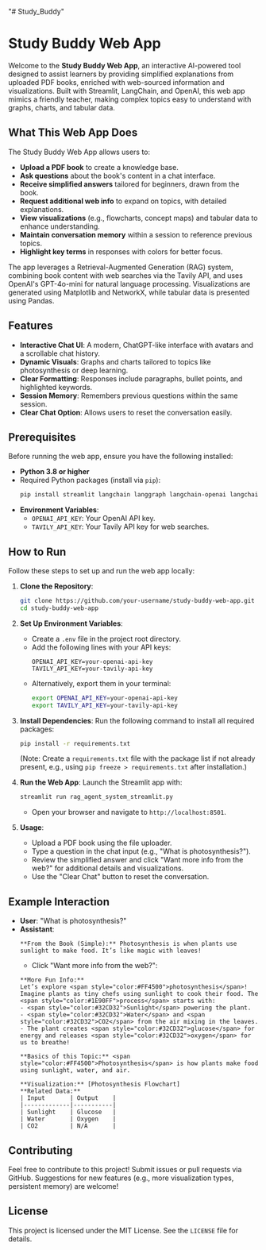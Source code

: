 "# Study_Buddy" 


# Study Buddy Web App

Welcome to the **Study Buddy Web App**, an interactive AI-powered tool designed to assist learners by providing simplified explanations from uploaded PDF books, enriched with web-sourced information and visualizations. Built with Streamlit, LangChain, and OpenAI, this web app mimics a friendly teacher, making complex topics easy to understand with graphs, charts, and tabular data.

## What This Web App Does

The Study Buddy Web App allows users to:
- **Upload a PDF book** to create a knowledge base.
- **Ask questions** about the book's content in a chat interface.
- **Receive simplified answers** tailored for beginners, drawn from the book.
- **Request additional web info** to expand on topics, with detailed explanations.
- **View visualizations** (e.g., flowcharts, concept maps) and tabular data to enhance understanding.
- **Maintain conversation memory** within a session to reference previous topics.
- **Highlight key terms** in responses with colors for better focus.

The app leverages a Retrieval-Augmented Generation (RAG) system, combining book content with web searches via the Tavily API, and uses OpenAI's GPT-4o-mini for natural language processing. Visualizations are generated using Matplotlib and NetworkX, while tabular data is presented using Pandas.

## Features
- **Interactive Chat UI**: A modern, ChatGPT-like interface with avatars and a scrollable chat history.
- **Dynamic Visuals**: Graphs and charts tailored to topics like photosynthesis or deep learning.
- **Clear Formatting**: Responses include paragraphs, bullet points, and highlighted keywords.
- **Session Memory**: Remembers previous questions within the same session.
- **Clear Chat Option**: Allows users to reset the conversation easily.

## Prerequisites

Before running the web app, ensure you have the following installed:

- **Python 3.8 or higher**
- Required Python packages (install via `pip`):
  ```bash
  pip install streamlit langchain langgraph langchain-openai langchain-community chromadb tavily-python PyPDF2 markdownify matplotlib networkx pandas
  ```
- **Environment Variables**:
  - `OPENAI_API_KEY`: Your OpenAI API key.
  - `TAVILY_API_KEY`: Your Tavily API key for web searches.

## How to Run

Follow these steps to set up and run the web app locally:

1. **Clone the Repository**:
   ```bash
   git clone https://github.com/your-username/study-buddy-web-app.git
   cd study-buddy-web-app
   ```

2. **Set Up Environment Variables**:
   - Create a `.env` file in the project root directory.
   - Add the following lines with your API keys:
     ```
     OPENAI_API_KEY=your-openai-api-key
     TAVILY_API_KEY=your-tavily-api-key
     ```
   - Alternatively, export them in your terminal:
     ```bash
     export OPENAI_API_KEY=your-openai-api-key
     export TAVILY_API_KEY=your-tavily-api-key
     ```

3. **Install Dependencies**:
   Run the following command to install all required packages:
   ```bash
   pip install -r requirements.txt
   ```
   (Note: Create a `requirements.txt` file with the package list if not already present, e.g., using `pip freeze > requirements.txt` after installation.)

4. **Run the Web App**:
   Launch the Streamlit app with:
   ```bash
   streamlit run rag_agent_system_streamlit.py
   ```
   - Open your browser and navigate to `http://localhost:8501`.

5. **Usage**:
   - Upload a PDF book using the file uploader.
   - Type a question in the chat input (e.g., "What is photosynthesis?").
   - Review the simplified answer and click "Want more info from the web?" for additional details and visualizations.
   - Use the "Clear Chat" button to reset the conversation.

## Example Interaction

- **User**: "What is photosynthesis?"
- **Assistant**: 
  ```
  **From the Book (Simple):** Photosynthesis is when plants use sunlight to make food. It’s like magic with leaves!
  ```
  - Click "Want more info from the web?":
  ```
  **More Fun Info:**
  Let’s explore <span style="color:#FF4500">photosynthesis</span>! Imagine plants as tiny chefs using sunlight to cook their food. The <span style="color:#1E90FF">process</span> starts with:
  - <span style="color:#32CD32">Sunlight</span> powering the plant.
  - <span style="color:#32CD32">Water</span> and <span style="color:#32CD32">CO2</span> from the air mixing in the leaves.
  - The plant creates <span style="color:#32CD32">glucose</span> for energy and releases <span style="color:#32CD32">oxygen</span> for us to breathe!

  **Basics of this Topic:** <span style="color:#FF4500">Photosynthesis</span> is how plants make food using sunlight, water, and air.

  **Visualization:** [Photosynthesis Flowchart]
  **Related Data:**
  | Input       | Output    |
  |-------------|-----------|
  | Sunlight    | Glucose   |
  | Water       | Oxygen    |
  | CO2         | N/A       |
  ```

## Contributing

Feel free to contribute to this project! Submit issues or pull requests via GitHub. Suggestions for new features (e.g., more visualization types, persistent memory) are welcome!

## License

This project is licensed under the MIT License. See the `LICENSE` file for details.


